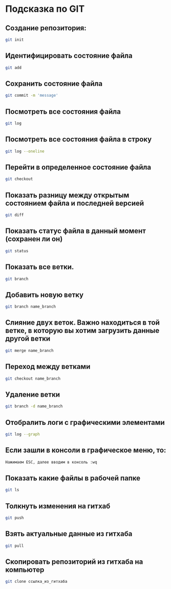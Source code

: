 # Подсказка по GIT

## Создание репозитория:
```sh
git init
```

## Идентифицировать состояние файла
```sh
git add
```

## Сохранить состояние файла
```sh
git commit -m 'message'
```
## Посмотреть все состояния файла
```sh
git log
```

## Посмотреть все состояния файла в строку
```sh
git log --oneline
```

## Перейти в определенное состояние файла
```sh
git checkout
```
## Показать разницу между открытым состоянием файла и последней версией
```sh
git diff
```

## Показать статус файла в данный момент (сохранен ли он)
```sh
git status
```

## Показать все ветки. 
```sh
git branch
```
## Добавить новую ветку
```sh
git branch name_branch
```

## Слияние двух веток. Важно находиться в той ветке, в которую вы хотим загрузить данные другой ветки
```sh
git merge name_branch
```

## Переход между ветками
```sh
git checkout name_branch
```

## Удаление ветки
```sh
git branch -d name_branch
```
## Отобралить логи с графическими элементами
```sh
git log --graph
```

## Если зашли в консоли в графическое меню, то:
```sh
Нажимаем ESC, далее вводим в консоль :wq
```
## Показать какие файлы в рабочей папке
```sh
git ls
```

## Толкнуть изменения на гитхаб
```sh
git push
```

## Взять актуальные данные из гитхаба
```sh
git pull
```

## Скопировать репозиторий из гитхаба на компьютер
```sh
git clone ссылка_из_гитхаба
```